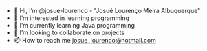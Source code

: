 - 👋 Hi, I’m @josue-lourenco - "Josué Lourenço Meira Albuquerque"
- 👀 I’m interested in learning programming
- 🌱 I’m currently learning Java programming 
- 💞️ I’m looking to collaborate on projects
- 📫 How to reach me josue_lourenco@hotmail.com

<!---
josue-lourenco/josue-lourenco is a ✨ special ✨ repository because its `README.md` (this file) appears on your GitHub profile.
You can click the Preview link to take a look at your changes.
--->
